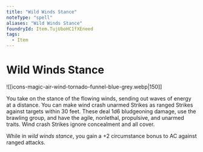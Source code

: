 ```yaml
---
title: "Wild Winds Stance"
noteType: "spell"
aliases: "Wild Winds Stance"
foundryId: Item.TujUboHC1fXEneed
tags:
  - Item
---
```


# Wild Winds Stance
![[icons-magic-air-wind-tornado-funnel-blue-grey.webp|150]]

You take on the stance of the flowing winds, sending out waves of energy at a distance. You can make wind crash unarmed Strikes as ranged Strikes against targets within 30 feet. These deal 1d6 bludgeoning damage, use the brawling group, and have the agile, nonlethal, propulsive, and unarmed traits. Wind crash Strikes ignore concealment and all cover.

While in _wild winds stance_, you gain a +2 circumstance bonus to AC against ranged attacks.
